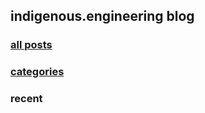 ## indigenous.engineering blog

### [all posts](www.IndigenousEngineering.github.io/blog/posts/all/latest.html)

### [categories](www.IndigenousEngineering.github.io/blog/posts/categories/list-all)

### recent
